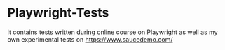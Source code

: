 # Playwright-Tests
It contains tests written during online course on Playwright as well as my own experimental tests on https://www.saucedemo.com/

